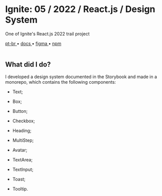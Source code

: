 <div valing="top">
  <h1>Ignite: 05 / <span>2022</span> / React.js / Design System</h1>
  <p>One of Ignite's React.js 2022 trail project</p>
  <nav>
    <div id="repository-buttons"/>
    <a class="navigation-link disabled" href="https://github.com/L-Marcel/ignite-05-reactjs-2022-design-system/blob/main/README.md" target="__blank__">
      pt-br
    </a>
    <span class="disabled">•</span>
    <a class="navigation-link" href="https://l-marcel.github.io/ignite-05-reactjs-2022-design-system/" target="__blank__">
      docs
    </a>
    <span>•</span>
    <a class="navigation-link" href="https://www.figma.com/file/69Xmjd50wGzTh0Fsfwa2Ff/Ignite-Call-(Copy)?node-id=4%3A412&t=fWnjSYVr4XDbqhHe-1" target="__blank__">
      figma
    </a>
    <span>•</span>
    <a class="navigation-link" href="https://www.npmjs.com/package/@lm-ignite/react-ignite" target="__blank__">
      npm
    </a>
  </nav>
</div>

<br/>

<div id="grid">
  <div id="grid-item">
    <h2>What did I <span>do</span>?</h2>
    <p>I developed a <span>design system</span> documented in the Storybook and made in a <span>monorepo</span>, which contains the following components:</p>
    <ul>
      <li id="checked"><p>Text;</p></li>
      <li id="checked"><p>Box;</p></li>
      <li id="checked"><p>Button;</p></li>
      <li id="checked"><p>Checkbox;</p></li>
      <li id="checked"><p>Heading;</p></li>
      <li id="checked"><p>MultiStep;</p></li>
      <li id="checked"><p>Avatar;</p></li>
      <li id="checked"><p>TextArea;</p></li>
      <li id="checked"><p>TextInput;</p></li>
      <li id="checked"><p>Toast;</p></li>
      <li id="checked"><p>Tooltip.</p></li>
    </ul>
  </div>
</div>
